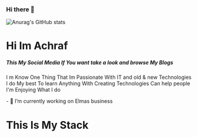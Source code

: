 ### Hi there 👋
![Anurag's GitHub stats](https://github-readme-stats.vercel.app/api?username=Achrafder99&show_icons=true&theme=radical)<h1>Hi Im Achraf </h1>
<p align="center">
  <h5>This My Social Media If You want take a look and browse My Blogs</h5>
  <a href="https://www.linkedin.com/in/achraf-dardour-4803251b6/"></a>
  <a href="https://twitter.com/Achrafber4"></a>
</p>
<p>I m Know One Thing That Im Passionate With IT and old & new Technologies I do My best To learn Anything With Creating Technologies Can help people I'm Enjoying What I do</p>
- 🔭 I’m currently working on Elmas business 

<h1>This Is My Stack</h1>

